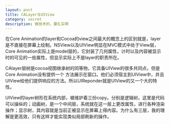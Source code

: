 ```yaml
---
layout: post
title: CALayer与UIView
category: secret
description: 做技术的，要扎实啊
---
```


在Core Animation的layer和Cocoa的view之间最大的概念上的区别就是，layer是不直接在屏幕上绘制。NSView以及UIView明显在MVC模式中处于View层，Core Animation实际上是model层的，它封装了几何属性，计时以及内容被显示时的可见的一些属性，但显示实际上不是layer的职责所在。

CAlayer层树是cocoa视图继承树的同等物，它具备UIView的很多共同点，但是Core Animation没有提供一个 方法展示在窗口。他们必须宿主到UIView中，并且UIView给他们提供响应的方法。所以UIReponder就是UIView的又一个大的特性。

UIView的layer树形在系统内部，被维护着三份copy。分别是逻辑树，这里是代码可以操纵的；动画树，是一个中间层，系统就在这一层上更改属性，进行各种渲染操作；显示树，其内容就是当前正被显示在屏幕上得内容。为什么有三层，我的理解是更高效，只有这样才能实现类似局部刷新的操作。


[LinChaohui]:    http://www.linchaohui.com  "LinChaohui"
